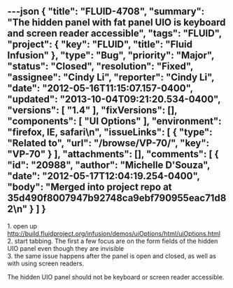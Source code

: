 ---json
{
  "title": "FLUID-4708",
  "summary": "The hidden panel with fat panel UIO is keyboard and screen reader accessible",
  "tags": "FLUID",
  "project": {
    "key": "FLUID",
    "title": "Fluid Infusion"
  },
  "type": "Bug",
  "priority": "Major",
  "status": "Closed",
  "resolution": "Fixed",
  "assignee": "Cindy Li",
  "reporter": "Cindy Li",
  "date": "2012-05-16T11:15:07.157-0400",
  "updated": "2013-10-04T09:21:20.534-0400",
  "versions": [
    "1.4"
  ],
  "fixVersions": [],
  "components": [
    "UI Options"
  ],
  "environment": "firefox, IE, safari\n",
  "issueLinks": [
    {
      "type": "Related to",
      "url": "/browse/VP-70/",
      "key": "VP-70"
    }
  ],
  "attachments": [],
  "comments": [
    {
      "id": "20988",
      "author": "Michelle D'Souza",
      "date": "2012-05-17T12:04:19.254-0400",
      "body": "Merged into project repo at 35d490f8007947b92748ca9ebf790955eac71d82\n"
    }
  ]
}
---
1\. open up <http://build.fluidproject.org/infusion/demos/uiOptions/html/uiOptions.html>\
2\. start tabbing. The first a few focus are on the form fields of the hidden UIO panel even though they are invisible\
3\. the same issue happens after the panel is open and closed, as well as with using screen readers.

The hidden UIO panel should not be keyboard or screen reader accessible.

        
